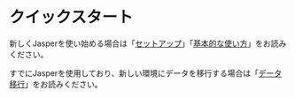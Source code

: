 # クイックスタート

新しくJasperを使い始める場合は「[セットアップ](setup.md)」「[基本的な使い方](basic-usage.md)」をお読みください。

すでにJasperを使用しており、新しい環境にデータを移行する場合は「[データ移行](data-migration.md)」をお読みください。

